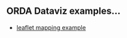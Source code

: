 ## ORDA Dataviz examples...

- [leaflet mapping example](https://markdunning.github.io/orda-dataviz/anna-birdife_v_bioclim_GIS/demo_workflow.nb.html)
